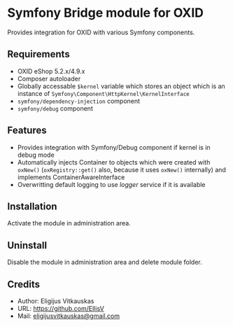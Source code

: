 Symfony Bridge module for OXID
==============================

Provides integration for OXID with various Symfony components.

## Requirements

* OXID eShop 5.2.x/4.9.x
* Composer autoloader
* Globally accessable `$kernel` variable which stores an object which is an instance of `Symfony\Component\HttpKernel\KernelInterface`
* `symfony/dependency-injection` component
* `symfony/debug` component

## Features

* Provides integration with Symfony/Debug component if kernel is in debug mode
* Automatically injects Container to objects which were created with `oxNew()` (`oxRegistry::get()` also, because it uses `oxNew()` internally) and implements ContainerAwareInterface
* Overwritting default logging to use *logger* service if it is available

## Installation

Activate the module in administration area.

## Uninstall

Disable the module in administration area and delete module folder.

## Credits

* Author: Eligijus Vitkauskas
* URL: https://github.com/EllisV
* Mail: eligijusvitkauskas@gmail.com
